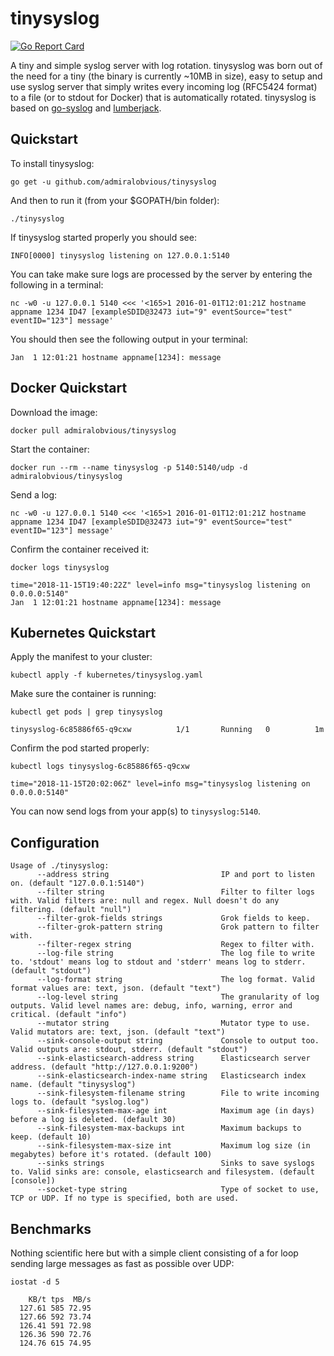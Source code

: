 # tinysyslog
[![Go Report Card](http://goreportcard.com/badge/admiralobvious/tinysyslog)](http://goreportcard.com/report/admiralobvious/tinysyslog)

A tiny and simple syslog server with log rotation. tinysyslog was born out of the need for a tiny (the binary is currently ~10MB in size), easy to setup and use syslog server that simply writes every incoming log (RFC5424 format) to a file (or to stdout for Docker) that is automatically rotated. tinysyslog is based on [go-syslog](https://github.com/mcuadros/go-syslog) and [lumberjack](https://github.com/natefinch/lumberjack).

## Quickstart
To install tinysyslog:

    go get -u github.com/admiralobvious/tinysyslog
And then to run it (from your $GOPATH/bin folder):

    ./tinysyslog
If tinysyslog started properly you should see:
```
INFO[0000] tinysyslog listening on 127.0.0.1:5140
```
You can take make sure logs are processed by the server by entering the following in a terminal:
```
nc -w0 -u 127.0.0.1 5140 <<< '<165>1 2016-01-01T12:01:21Z hostname appname 1234 ID47 [exampleSDID@32473 iut="9" eventSource="test" eventID="123"] message'
```

You should then see the following output in your terminal:
```
Jan  1 12:01:21 hostname appname[1234]: message
```

## Docker Quickstart
Download the image:

    docker pull admiralobvious/tinysyslog
    
Start the container:

    docker run --rm --name tinysyslog -p 5140:5140/udp -d admiralobvious/tinysyslog

Send a log:

    nc -w0 -u 127.0.0.1 5140 <<< '<165>1 2016-01-01T12:01:21Z hostname appname 1234 ID47 [exampleSDID@32473 iut="9" eventSource="test" eventID="123"] message'

Confirm the container received it:

    docker logs tinysyslog
```
time="2018-11-15T19:40:22Z" level=info msg="tinysyslog listening on 0.0.0.0:5140"
Jan  1 12:01:21 hostname appname[1234]: message
```

## Kubernetes Quickstart
Apply the manifest to your cluster:

    kubectl apply -f kubernetes/tinysyslog.yaml

Make sure the container is running:

    kubectl get pods | grep tinysyslog
```
tinysyslog-6c85886f65-q9cxw          1/1       Running   0          1m
```

Confirm the pod started properly:

    kubectl logs tinysyslog-6c85886f65-q9cxw
```
time="2018-11-15T20:02:06Z" level=info msg="tinysyslog listening on 0.0.0.0:5140"
```

You can now send logs from your app(s) to `tinysyslog:5140`.

## Configuration
```
Usage of ./tinysyslog:
      --address string                         IP and port to listen on. (default "127.0.0.1:5140")
      --filter string                          Filter to filter logs with. Valid filters are: null and regex. Null doesn't do any filtering. (default "null")
      --filter-grok-fields strings             Grok fields to keep.
      --filter-grok-pattern string             Grok pattern to filter with.
      --filter-regex string                    Regex to filter with.
      --log-file string                        The log file to write to. 'stdout' means log to stdout and 'stderr' means log to stderr. (default "stdout")
      --log-format string                      The log format. Valid format values are: text, json. (default "text")
      --log-level string                       The granularity of log outputs. Valid level names are: debug, info, warning, error and critical. (default "info")
      --mutator string                         Mutator type to use. Valid mutators are: text, json. (default "text")
      --sink-console-output string             Console to output too. Valid outputs are: stdout, stderr. (default "stdout")
      --sink-elasticsearch-address string      Elasticsearch server address. (default "http://127.0.0.1:9200")
      --sink-elasticsearch-index-name string   Elasticsearch index name. (default "tinysyslog")
      --sink-filesystem-filename string        File to write incoming logs to. (default "syslog.log")
      --sink-filesystem-max-age int            Maximum age (in days) before a log is deleted. (default 30)
      --sink-filesystem-max-backups int        Maximum backups to keep. (default 10)
      --sink-filesystem-max-size int           Maximum log size (in megabytes) before it's rotated. (default 100)
      --sinks strings                          Sinks to save syslogs to. Valid sinks are: console, elasticsearch and filesystem. (default [console])
      --socket-type string                     Type of socket to use, TCP or UDP. If no type is specified, both are used.
```

## Benchmarks
Nothing scientific here but with a simple client consisting of a for loop sending large messages as fast as possible over UDP:

`iostat -d 5`
```
    KB/t tps  MB/s
  127.61 585 72.95
  127.66 592 73.74
  126.41 591 72.98
  126.36 590 72.76
  124.76 615 74.95
```

